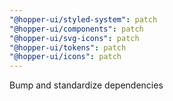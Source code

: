 ```yaml
---
"@hopper-ui/styled-system": patch
"@hopper-ui/components": patch
"@hopper-ui/svg-icons": patch
"@hopper-ui/tokens": patch
"@hopper-ui/icons": patch
---
```


Bump and standardize dependencies
